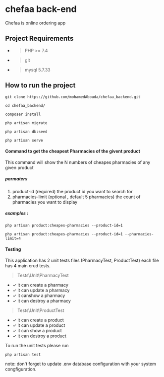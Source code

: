 # chefaa back-end
Chefaa is online ordering app
## Project Requirements

- > PHP >= 7.4
- > git
- > mysql 5.7.33

## How to run the project
    git clone https://github.com/mohamedAbouda/chefaa_backend.git

	cd chefaa_backend/

    composer install

    php artisan migrate

	php artisan db:seed

	php artisan serve

#### Command to get the cheapest Pharmacies of the givent product
This command will show the N numbers of cheapes pharmacies of any given product
##### parmaters

 1. product-id (required) the product id you want to search for
 2. pharmacies-limit (optional , default 5 pharmacies) the count of pharmacies you want to display

##### examples :

    php artisan product:cheapes-pharmacies --product-id=1

    php artisan product:cheapes-pharmacies --product-id=1 --pharmacies-limit=4


#### Testing
This application has 2 unit tests files (PharmacyTest, ProductTest) each file has 4 main crud tests.

>  Tests\Unit\PharmacyTest


 - ✓ it can create a pharmacy
 - ✓ it can update a pharmacy
 - ✓ it canshow a pharmacy
 - ✓ it can destroy a pharmacy


>    Tests\Unit\ProductTest


 - ✓ it can create a product
 - ✓ it can update a product
 - ✓ it can show a product
 - ✓ it can destroy a product

To run the unit tests please run

    php artisan test
note: don't forget to update .env database configuration with your system congfiguration.
